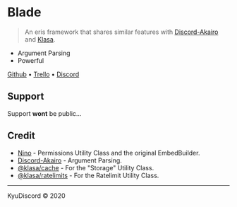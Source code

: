 # Blade

> An eris framework that shares similar features with [Discord-Akairo]() and [Klasa]().

- Argument Parsing
- Powerful

[Github](https://github.com/KyuDiscord/Blade) &bull; [Trello](https://trello.com/b/TJOAGiRb/blade) &bull; [Discord](💎https://discord.gg/27qBkSc)

## Support

Support **wont** be public...

## Credit

- [Nino](https://github.com/NinoDiscord/Nino) - Permissions Utility Class and the original EmbedBuilder.
- [Discord-Akairo](https://github.com/discord-akairo/discord-akairo) - Argument Parsing.
- [@klasa/cache](https://github.com/dirigeants/cache) - For the "Storage" Utility Class.
- [@klasa/ratelimits](https://github.com/dirigeants/ratelimits) - For the Ratelimit Utility Class.

---

KyuDiscord &copy; 2020


